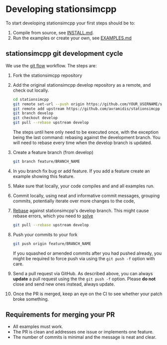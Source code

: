 # Developing stationsimcpp

To start developing stationsimcpp your first steps should be to:

1. Compile from source, see [INSTALL.md](INSTALL.md).
2. Run the examples or create your own, see [EXAMPLES.md](EXAMPLES.md)

## stationsimcpp git development cycle
We use the [git flow](https://guides.github.com/introduction/flow/) workflow. The steps are:

1. Fork the stationsimcpp repository
2. Add the original stationsimcpp develop repository as a remote, and check out locally.

    ```bash
    cd stationsimcpp
    git remote set-url --push origin https://github.com/YOUR_USERNAME/stationsimcpp
    git remote add upstream https://github.com/avramidis/stationsimcpp
    git branch develop
    git checkout develop
    git pull --rebase upstream develop
    ```
    
    The steps until here only need to be executed once, with the exception being the last command: rebasing against the development branch.
    You will need to rebase every time when the develop branch is updated.

3. Create a feature branch (from develop)

    ```bash
    git branch feature/BRANCH_NAME
    ```
    
4. In you branch fix bug or add feature. If you add a feature create an example showing this feature.
5. Make sure that locally, your code compiles and and all examples run.    
6. Commit locally, using neat and informative commit messages, grouping commits, potentially iterate over more changes to the code,
7. [Rebase](https://git-scm.com/book/en/v2/Git-Branching-Rebasing) against stationsimcpp's develop branch.
    This might cause rebase errors, which you need to [solve](https://help.github.com/articles/resolving-merge-conflicts-after-a-git-rebase/)

    ```bash
    git pull --rebase upstream develop
    ```

8. Push your commits to your fork

    ```bash
    git push origin feature/BRANCH_NAME
    ```

    If you squashed or amended commits after you had pushed already, you might be required to force push via using the `git push -f` option with care.

9. Send a pull request via GitHub. As described above, you can always **update** a pull request using the the `git push -f` option. Please **do not** close and send new ones instead, always update.
10. Once the PR is merged, keep an eye on the CI to see whether your patch broke something.

## Requirements for merging your PR
 * All examples must work.
 * The PR is clean and addresses one issue or implements one feature.
 * The number of commits is minimal and the message is neat and clear.